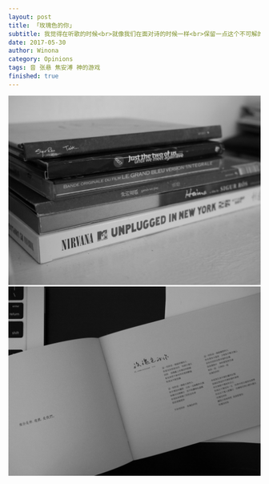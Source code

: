 ```yaml
---
layout: post
title: 「玫瑰色的你」
subtitle: 我觉得在听歌的时候<br>就像我们在面对诗的时候一样<br>保留一点这个不可解的部分<br>那个在核心闪烁着微光的<br>那个谜一样的东西<br>有的时候<br>它才是一首歌最迷人的部分<br><br> —— 马世芳 听说 第十六期 再见张悬
date: 2017-05-30
author: Winona
category: Opinions
tags: 音 张悬 焦安溥 神的游戏
finished: true
---
```



![20170530-1](https://github.com/ReFwd/ReFwd/blob/gh-pages/img/20170530/P1070220.JPG)
![20170530-2](https://github.com/ReFwd/ReFwd/blob/gh-pages/img/20170530/P1070222.JPG)
